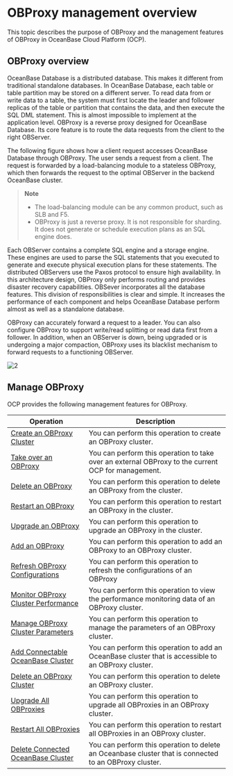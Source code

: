 OBProxy management overview 
================================================

This topic describes the purpose of OBProxy and the management features of OBProxy in OceanBase Cloud Platform (OCP). 

OBProxy overview 
-------------------------------------

OceanBase Database is a distributed database. This makes it different from traditional standalone databases. In OceanBase Database, each table or table partition may be stored on a different server. To read data from or write data to a table, the system must first locate the leader and follower replicas of the table or partition that contains the data, and then execute the SQL DML statement. This is almost impossible to implement at the application level. OBProxy is a reverse proxy designed for OceanBase Database. Its core feature is to route the data requests from the client to the right OBServer. 

The following figure shows how a client request accesses OceanBase Database through OBProxy. The user sends a request from a client. The request is forwarded by a load-balancing module to a stateless OBProxy, which then forwards the request to the optimal OBServer in the backend OceanBase cluster. 

> **Note**
>
> * The load-balancing module can be any common product, such as SLB and F5.
> * OBProxy is just a reverse proxy. It is not responsible for sharding. It does not generate or schedule execution plans as an SQL engine does.

  




Each OBServer contains a complete SQL engine and a storage engine. These engines are used to parse the SQL statements that you executed to generate and execute physical execution plans for these statements. The distributed OBServers use the Paxos protocol to ensure high availability. In this architecture design, OBProxy only performs routing and provides disaster recovery capabilities. OBSever incorporates all the database features. This division of responsibilities is clear and simple. It increases the performance of each component and helps OceanBase Database perform almost as well as a standalone database. 

OBProxy can accurately forward a request to a leader. You can also configure OBProxy to support write/read splitting or read data first from a follower. In addition, when an OBServer is down, being upgraded or is undergoing a major compaction, OBProxy uses its blacklist mechanism to forward requests to a functioning OBServer. 

![2](https://help-static-aliyun-doc.aliyuncs.com/assets/img/en-US/1726967161/p184129.png)

Manage OBProxy 
-----------------------------------

OCP provides the following management features for OBProxy. 


|                                     Operation                                      |                                              Description                                               |
|------------------------------------------------------------------------------------|--------------------------------------------------------------------------------------------------------|
| [Create an OBProxy Cluster](../../8.obproxy-management/1.create-an-obproxy-cluster.md)           | You can perform this operation to create an OBProxy cluster.                                           |
| [Take over an OBProxy](../../8.obproxy-management/2.userguide-obproxy.md)                | You can perform this operation to take over an external OBProxy to the current OCP for management.     |
| [Delete an OBProxy](../../8.obproxy-management/3.delete-obproxy.md)                   | You can perform this operation to delete an OBProxy from the cluster.                                  |
| [Restart an OBProxy](../../8.obproxy-management/4.restart-obproxy.md)                  | You can perform this operation to restart an OBProxy in the cluster.                                   |
| [Upgrade an OBProxy](../../8.obproxy-management/5.upgrade-obproxy.md)                  | You can perform this operation to upgrade an OBProxy in the cluster.                                   |
| [Add an OBProxy](../../8.obproxy-management/6.add-obproxy.md)                      | You can perform this operation to add an OBProxy to an OBProxy cluster.                                |
| [Refresh OBProxy Configurations](../../8.obproxy-management/7.refresh-obproxy-configuration.md)      | You can perform this operation to refresh the configurations of an OBProxy                             |
| [Monitor OBProxy Cluster Performance](../../8.obproxy-management/8.obproxy-cluster-performance-monitoring.md) | You can perform this operation to view the performance monitoring data of an OBProxy cluster.          |
| [Manage OBProxy Cluster Parameters](../../8.obproxy-management/9.obproxy-cluster-parameter-management.md)   | You can perform this operation to manage the parameters of an OBProxy cluster.                         |
| [Add Connectable OceanBase Cluster](../../8.obproxy-management/10.add-a-connectable-ob-cluster.md)   | You can perform this operation to add an OceanBase cluster that is accessible to an OBProxy cluster.   |
| [Delete an OBProxy Cluster](../../8.obproxy-management/11.delete-obproxy-cluster.md)           | You can perform this operation to delete an OBProxy cluster.                                           |
| [Upgrade All OBProxies](../../8.obproxy-management/12.upgrade-the-obproxy-cluster.md)               | You can perform this operation to upgrade all OBProxies in an OBProxy cluster.                         |
| [Restart All OBProxies](../../8.obproxy-management/13.restart-obproxy-cluster.md)               | You can perform this operation to restart all OBProxies in an OBProxy cluster.                         |
| [Delete Connected OceanBase Cluster](../../8.obproxy-management/14.delete-a-connected-ob-cluster.md)  | You can perform this operation to delete an Oceanbase cluster that is connected to an OBProxy cluster. |


